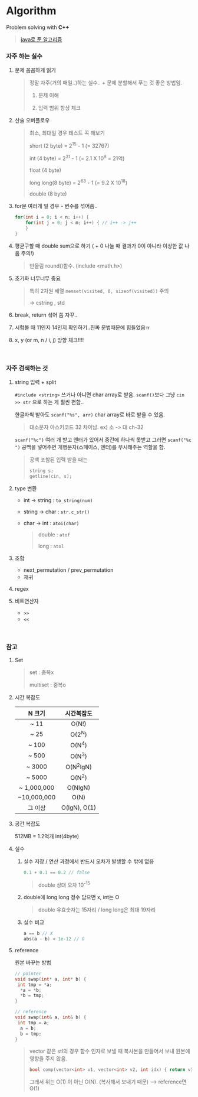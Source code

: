 # Algorithm

Problem solving with **C++**

> [java로 푼 알고리즘](https://github.com/Sunghee2/BOJ-Algorithm-Java)

### 자주 하는 실수

1. 문제 꼼꼼하게 읽기

   > 정말 자주(거의 매일..)하는 실수..  + 문제 분할해서 푸는 것 좋은 방법임.
   >
   > 1) 문제 이해
   >
   > 2) 입력 범위 항상 체크

2. 산술 오버플로우

   > 최소, 최대일 경우 테스트 꼭 해보기
   >
   > short (2 byte) = 2<sup>15</sup> - 1 (= 32767)
   >
   > int (4 byte) = 2<sup>31</sup> - 1 (= 2.1 X 10<sup>9</sup> = 21억)
   >
   > float (4 byte)
   >
   > long long(8 byte) = 2<sup>63</sup> - 1 (= 9.2 X 10<sup>18</sup>)
   >
   > double (8 byte)

3. for문 여러개 일 경우 - 변수를 섞어씀..

   ```java
   for(int i = 0; i < n; i++) {
       for(int j = 0; j < m; i++) { // i++ -> j++
       }
   }
   ```

4. 평균구할 때 double sum으로 하기 ( + 0 나눌 때 결과가 0이 아니라 이상한 값 나옴 주의!)

   > 반올림 round()함수. (include <math.h>)

5. 초기화 너무너무 중요

   > 특히 2차원 배열 `memset(visited, 0, sizeof(visited))` 주의
   >
   > -> cstring , std

6. break, return 섞어 씀 자꾸..
7. 시험볼 때 11인지 14인지 확인하기..진짜 문법때문에 힘들었음ㅠ
8. x, y (or m, n / i, j) 방향 체크!!!!

<br/>

### 자주 검색하는 것

1. string 입력  +  split

   `#include <string>` 쓰거나 아니면 char array로 받음. `scanf()`보다 그냥 `cin >> str` 으로 하는 게 훨씬 편함..

   한글자씩 받아도 `scanf("%s", arr)` char array로 바로 받을 수 있음.  

   > 대소문자 아스키코드 32 차이남. ex) 소 -> 대 ch-32

   `scanf("%c")` 여러 개 받고 엔터가 있어서 중간에 하나씩 못받고 그러면 `scanf("%c ")` 공백을 넣어주면 개행문자(스페이스, 엔터)를 무시해주는 역할을 함.

   > 공백 포함된 입력 받을 때는
   >
   > ```c++
   > string s;
   > getline(cin, s);
   > ```

2. type 변환

   - int -> string : `to_string(num)`

   - string -> char : `str.c_str()`

   - char -> int : `atoi(char)`

     > double :  `atof`
     >
     > long : `atol`

3. 조합

   - next_permutation / prev_permutation
   - 재귀

4. regex

5. 비트연산자

   - `>>`
   - `<<`

<br/>

### 참고

1. Set

   > set : 중복x
   >
   > multiset : 중복o
   
2. 시간 복잡도

   |   N 크기    |     시간복잡도      |
   | :---------: | :-----------------: |
   |    ~ 11     |        O(N!)        |
   |    ~ 25     |  O(2<sup>N</sup>)   |
   |    ~ 100    |  O(N<sup>4</sup>)   |
   |    ~ 500    |  O(N<sup>3</sup>)   |
   |   ~ 3000    | O(N<sup>2</sup>lgN) |
   |   ~ 5000    |  O(N<sup>2</sup>)   |
   | ~ 1,000,000 |       O(NlgN)       |
   | ~10,000,000 |        O(N)         |
   |   그 이상   |    O(lgN), O(1)     |

3. 공간 복잡도

   512MB = 1.2억개 int(4byte)

4. 실수

   1. 실수 저장 / 연산 과정에서 반드시 오차가 발생할 수 밖에 없음

      ```c++
      0.1 + 0.1 == 0.2 // false
      ```

      > double 상대 오차 10<sup>-15</sup>

   2. double에 long long 정수 담으면 x, int는 O

      > double 유효숫자는 15자리 / long long은 최대 19자리

   3. 실수 비교

      ```c++
      a == b // X
      abs(a - b) < 1e-12 // O
      ```

5. reference

   원본 바꾸는 방법

   ```c++
   // pointer
   void swap(int* a, int* b) {
   	int tmp = *a;
     *a = *b;
     *b = tmp;
   }
   ```

   ```c++
   // reference
   void swap(int& a, int& b) {
   	int tmp = a;
     a = b;
     b = tmp;
   }
   ```

   > vector 같은 stl의 경우 함수 인자로 보낼 때 복사본을 만들어서 보내 원본에 영향을 주지 않음.
   >
   > ```c++
   > bool comp(vector<int> v1, vector<int> v2, int idx) { return v1[idx] > v2[idx]; }
   > ```
   >
   > 그래서 위는 O(1) 이 아닌 O(N). (복사해서 보내기 때문) --> reference면 O(1)

